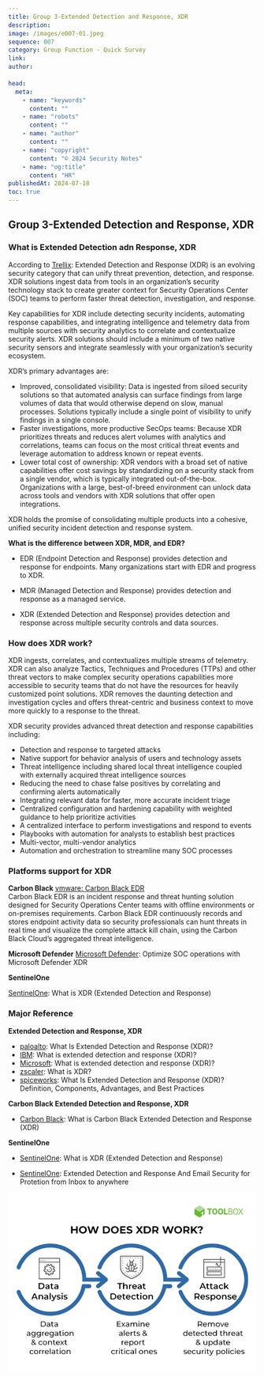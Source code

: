 ```yaml
---
title: Group 3-Extended Detection and Response, XDR
description:
image: /images/e007-01.jpeg
sequence: 007
category: Group Function - Quick Survey
link:
author:

head:
  meta:
    - name: "keywords"
      content: ""
    - name: "robots"
      content: ""
    - name: "author"
      content: ""
    - name: "copyright"
      content: "© 2024 Security Notes"
    - name: "og:title"
      content: "HR"
publishedAt: 2024-07-18
toc: true
---
```


## Group 3-Extended Detection and Response, XDR

### What is Extended Detection adn Response, XDR

According to <a href="https://www.trellix.com/security-awareness/endpoint/what-is-xdr/">Trellix</a>:
Extended Detection and Response (XDR) is an evolving security category that can unify threat prevention, detection, and response. XDR solutions ingest data from tools in an organization’s security technology stack to create greater context for Security Operations Center (SOC) teams to perform faster threat detection, investigation, and response.

Key capabilities for XDR include detecting security incidents, automating response capabilities, and integrating intelligence and telemetry data from multiple sources with security analytics to correlate and contextualize security alerts. XDR solutions should include a minimum of two native security sensors and integrate seamlessly with your organization’s security ecosystem.

XDR’s primary advantages are:

- Improved, consolidated visibility: Data is ingested from siloed security solutions so that automated analysis can surface findings from large volumes of data that would otherwise depend on slow, manual processes. Solutions typically include a single point of visibility to unify findings in a single console.
- Faster investigations, more productive SecOps teams: Because XDR prioritizes threats and reduces alert volumes with analytics and correlations, teams can focus on the most critical threat events and leverage automation to address known or repeat events.
- Lower total cost of ownership: XDR vendors with a broad set of native capabilities offer cost savings by standardizing on a security stack from a single vendor, which is typically integrated out-of-the-box. Organizations with a large, best-of-breed environment can unlock data across tools and vendors with XDR solutions that offer open integrations.

XDR holds the promise of consolidating multiple products into a cohesive, unified security incident detection and response system.

**What is the difference between XDR, MDR, and EDR?**

- EDR (Endpoint Detection and Response) provides detection and response for endpoints. Many organizations start with EDR and progress to XDR.

- MDR (Managed Detection and Response) provides detection and response as a managed service.

- XDR (Extended Detection and Response) provides detection and response across multiple security controls and data sources.

### How does XDR work?

XDR ingests, correlates, and contextualizes multiple streams of telemetry. XDR can also analyze Tactics, Techniques and Procedures (TTPs) and other threat vectors to make complex security operations capabilities more accessible to security teams that do not have the resources for heavily customized point solutions. XDR removes the daunting detection and investigation cycles and offers threat-centric and business context to move more quickly to a response to the threat.

XDR security provides advanced threat detection and response capabilities including:

- Detection and response to targeted attacks
- Native support for behavior analysis of users and technology assets
- Threat intelligence including shared local threat intelligence coupled with externally acquired threat intelligence sources
- Reducing the need to chase false positives by correlating and confirming alerts automatically
- Integrating relevant data for faster, more accurate incident triage
- Centralized configuration and hardening capability with weighted guidance to help prioritize activities
- A centralized interface to perform investigations and respond to events
- Playbooks with automation for analysts to establish best practices
- Multi-vector, multi-vendor analytics
- Automation and orchestration to streamline many SOC processes

### Platforms support for XDR

**Carbon Black**
<a href="https://www.vmware.com/products/endpoint-detection-and-response.html">vmware: Carbon Black EDR</a> <br>
Carbon Black EDR is an incident response and threat hunting solution designed for Security Operations Center teams with offline environments or on-premises requirements. Carbon Black EDR continuously records and stores endpoint activity data so security professionals can hunt threats in real time and visualize the complete attack kill chain, using the Carbon Black Cloud’s aggregated threat intelligence.

**Microsoft Defender**
<a href="https://www.microsoft.com/en-us/security/business/solutions/extended-detection-response-xdr">Microsoft Defender</a>: Optimize SOC operations with Microsoft Defender XDR

**SentinelOne**

<a href="https://www.sentinelone.com/cybersecurity-101/extended-detection-response-xdr/">SentinelOne</a>:
What is XDR (Extended Detection and Response) <br>

### Major Reference

**Extended Detection and Response, XDR**

- <a href="https://www.paloaltonetworks.com/cyberpedia/what-is-extended-detection-response-XDR">paloalto</a>: What Is Extended Detection and Response (XDR)?
- <a href="https://www.ibm.com/topics/xdr">IBM</a>: What is extended detection and response (XDR)?
- <a href="https://www.microsoft.com/en-us/security/business/security-101/what-is-xdr">Microsoft</a>: What is extended detection and response (XDR)?
- <a href="https://www.zscaler.com/zpedia/what-is-xdr">zscaler</a>: What is XDR?
- <a href="https://www.spiceworks.com/it-security/endpoint-security/articles/what-is-xdr/">spiceworks</a>: What Is Extended Detection and Response (XDR)? Definition, Components, Advantages, and Best Practices

**Carbon Black Extended Detection and Response, XDR**

- <a href="https://www.youtube.com/watch?v=Rx4XUq8kJ2k">Carbon Black</a>: What is Carbon Black Extended Detection and Response (XDR)

**SentinelOne**

- <a href="https://www.sentinelone.com/cybersecurity-101/extended-detection-response-xdr/">SentinelOne</a>:
  What is XDR (Extended Detection and Response)

- <a href="https://www.sentinelone.com/resources/extended-detection-and-response-and-email-security-for-protection-from-inbox-to-anywhere/">SentinelOne</a>:
  Extended Detection and Response And Email Security for Protetion from Inbox to anywhere

![e007-01.jpeg](/images/e007-01.jpeg)
